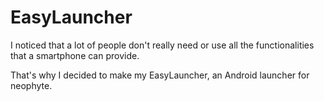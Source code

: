 # EasyLauncher

I noticed that a lot of people don't really need or use all the functionalities that a smartphone can provide.

That's why I decided to make my EasyLauncher, an Android launcher for neophyte.
